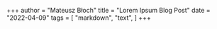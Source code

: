 +++
author = "Mateusz Błoch"
title = "Lorem Ipsum Blog Post"
date = "2022-04-09"
tags = [
    "markdown",
    "text",
]
+++